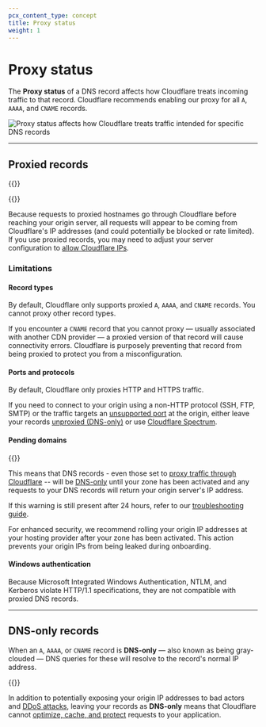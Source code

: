 ```yaml
---
pcx_content_type: concept
title: Proxy status
weight: 1
---
```


# Proxy status

The **Proxy status** of a DNS record affects how Cloudflare treats incoming traffic to that record. Cloudflare recommends enabling our proxy for all `A`, `AAAA`, and `CNAME` records.

![Proxy status affects how Cloudflare treats traffic intended for specific DNS records](/images/dns/proxy-status-screenshot.png)

---

## Proxied records

{{<render file="_proxied-records-definition.md">}}

{{<render file="_mix-proxied-and-unproxied.md">}}

Because requests to proxied hostnames go through Cloudflare before reaching your origin server, all requests will appear to be coming from Cloudflare's IP addresses (and could potentially be blocked or rate limited). If you use proxied records, you may need to adjust your server configuration to [allow Cloudflare IPs](/fundamentals/setup/allow-cloudflare-ip-addresses/).

### Limitations

#### Record types

By default, Cloudflare only supports proxied `A`, `AAAA`, and `CNAME` records. You cannot proxy other record types.

If you encounter a `CNAME` record that you cannot proxy — usually associated with another CDN provider — a proxied version of that record will cause connectivity errors. Cloudflare is purposely preventing that record from being proxied to protect you from a misconfiguration.

#### Ports and protocols

By default, Cloudflare only proxies HTTP and HTTPS traffic.

If you need to connect to your origin using a non-HTTP protocol (SSH, FTP, SMTP) or the traffic targets an [unsupported port](/fundamentals/reference/network-ports/) at the origin, either leave your records [unproxied (DNS-only)](#dns-only-records) or use [Cloudflare Spectrum](/spectrum/).

#### Pending domains

{{<render file="_onboard-warning.md">}}
<br/>

This means that DNS records - even those set to [proxy traffic through Cloudflare](#proxied-records) -- will be [DNS-only](#dns-only-records) until your zone has been activated and any requests to your DNS records will return your origin server's IP address.

If this warning is still present after 24 hours, refer to our [troubleshooting guide](/dns/zone-setups/troubleshooting/nameservers/).

For enhanced security, we recommend rolling your origin IP addresses at your hosting provider after your zone has been activated. This action prevents your origin IPs from being leaked during onboarding.

#### Windows authentication

Because Microsoft Integrated Windows Authentication, NTLM, and Kerberos violate HTTP/1.1 specifications, they are not compatible with proxied DNS records.

---

## DNS-only records

When an `A`, `AAAA`, or `CNAME` record is **DNS-only** — also known as being gray-clouded — DNS queries for these will resolve to the record's normal IP address. 

{{<render file="_mix-proxied-and-unproxied.md">}}

In addition to potentially exposing your origin IP addresses to bad actors and [DDoS attacks](https://www.cloudflare.com/learning/ddos/what-is-a-ddos-attack/), leaving your records as **DNS-only** means that Cloudflare cannot [optimize, cache, and protect](/fundamentals/concepts/how-cloudflare-works/) requests to your application.
